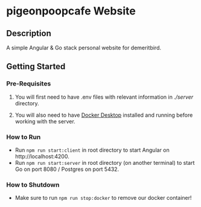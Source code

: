 # pigeonpoopcafe Website

## Description

A simple Angular & Go stack personal website for demeritbird.

## Getting Started

### Pre-Requisites

1. You will first need to have .env files with relevant information in _./server_ directory.

2. You will also need to have [Docker Desktop](https://www.docker.com/products/docker-desktop/) installed and running before working with the server.

### How to Run

- Run `npm run start:client` in root directory to start Angular on http://localhost:4200.
- Run `npm run start:server` in root directory (on another terminal) to start Go on port 8080 / Postgres on port 5432.

### How to Shutdown

- Make sure to run `npm run stop:docker` to remove our docker container!
